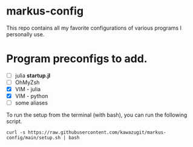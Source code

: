 # markus-config
This repo contains all my favorite configurations of various programs I personally use.

# Program preconfigs to add.
- [ ] julia **startup.jl**
- [ ] OhMyZsh
- [x] VIM - julia
- [x] VIM - python
- [ ] some aliases

To run the setup from the terminal (with bash), you can run the following script.
```
curl -s https://raw.githubusercontent.com/kawazugit/markus-config/main/setup.sh | bash
```
